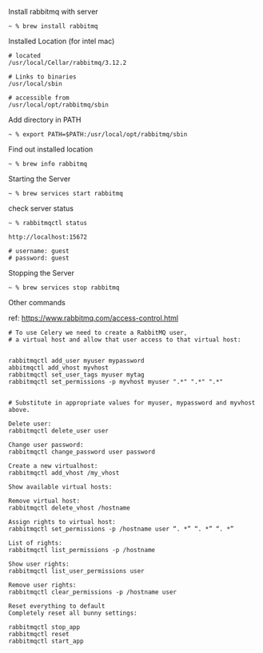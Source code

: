 Install rabbitmq with server
```shell
~ % brew install rabbitmq
```
Installed Location (for intel mac)
```
# located
/usr/local/Cellar/rabbitmq/3.12.2

# Links to binaries
/usr/local/sbin

# accessible from
/usr/local/opt/rabbitmq/sbin
```

Add directory in PATH
```
~ % export PATH=$PATH:/usr/local/opt/rabbitmq/sbin
```

Find out installed location
```
~ % brew info rabbitmq
```

Starting the Server
```
~ % brew services start rabbitmq
```

check server status
```
~ % rabbitmqctl status
```

```
http://localhost:15672

# username: guest
# password: guest
```

Stopping the Server
```
~ % brew services stop rabbitmq
```

Other commands

ref: https://www.rabbitmq.com/access-control.html

```
# To use Celery we need to create a RabbitMQ user, 
# a virtual host and allow that user access to that virtual host:


rabbitmqctl add_user myuser mypassword
abbitmqctl add_vhost myvhost
rabbitmqctl set_user_tags myuser mytag
rabbitmqctl set_permissions -p myvhost myuser ".*" ".*" ".*"


# Substitute in appropriate values for myuser, mypassword and myvhost above.
```
```
Delete user:
rabbitmqctl delete_user user

Change user password:
rabbitmqctl change_password user password

Create a new virtualhost:
rabbitmqctl add_vhost /my_vhost

Show available virtual hosts:

Remove virtual host:
rabbitmqctl delete_vhost /hostname

Assign rights to virtual host:
rabbitmqctl set_permissions -p /hostname user “. *” “. *” “. *”

List of rights:
rabbitmqctl list_permissions -p /hostname

Show user rights:
rabbitmqctl list_user_permissions user

Remove user rights:
rabbitmqctl clear_permissions -p /hostname user
```

```
Reset everything to default
Completely reset all bunny settings:

rabbitmqctl stop_app
rabbitmqctl reset
rabbitmqctl start_app
```













